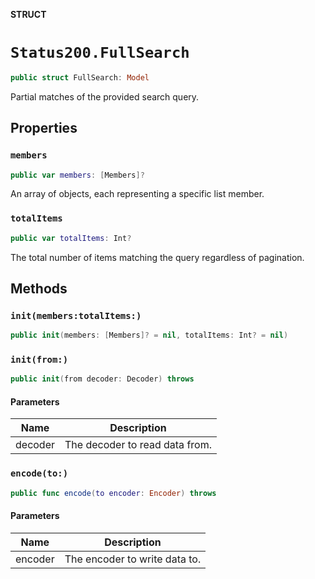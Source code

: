 **STRUCT**

# `Status200.FullSearch`

```swift
public struct FullSearch: Model
```

Partial matches of the provided search query.

## Properties
### `members`

```swift
public var members: [Members]?
```

An array of objects, each representing a specific list member.

### `totalItems`

```swift
public var totalItems: Int?
```

The total number of items matching the query regardless of pagination.

## Methods
### `init(members:totalItems:)`

```swift
public init(members: [Members]? = nil, totalItems: Int? = nil)
```

### `init(from:)`

```swift
public init(from decoder: Decoder) throws
```

#### Parameters

| Name | Description |
| ---- | ----------- |
| decoder | The decoder to read data from. |

### `encode(to:)`

```swift
public func encode(to encoder: Encoder) throws
```

#### Parameters

| Name | Description |
| ---- | ----------- |
| encoder | The encoder to write data to. |
